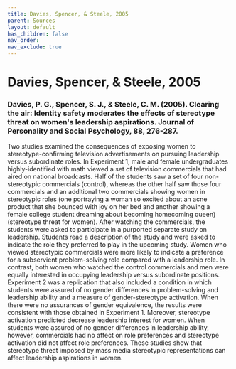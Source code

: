 ```yaml
---
title: Davies, Spencer, & Steele, 2005
parent: Sources
layout: default
has_children: false
nav_order: 
nav_exclude: true
---
```


# Davies, Spencer, & Steele, 2005

### Davies, P. G., Spencer, S. J., & Steele, C. M. (2005). Clearing the air: Identity safety moderates the effects of stereotype threat on women's leadership aspirations. Journal of Personality and Social Psychology, 88, 276-287.

Two studies examined the consequences of exposing women to stereotype-confirming television advertisements on pursuing leadership versus subordinate roles. In Experiment 1, male and female undergraduates highly-identified with math viewed a set of television commercials that had aired on national broadcasts. Half of the students saw a set of four non-stereotypic commercials (control), whereas the other half saw those four commercials and an additional two commercials showing women in stereotypic roles (one portraying a woman so excited about an acne product that she bounced with joy on her bed and another showing a female college student dreaming about becoming homecoming queen) (stereotype threat for women). After watching the commercials, the students were asked to participate in a purported separate study on leadership. Students read a description of the study and were asked to indicate the role they preferred to play in the upcoming study. Women who viewed stereotypic commercials were more likely to indicate a preference for a subservient problem-solving role compared with a leadership role. In contrast, both women who watched the control commercials and men were equally interested in occupying leadership versus subordinate positions. Experiment 2 was a replication that also included a condition in which students were assured of no gender differences in problem-solving and leadership ability and a measure of gender-stereotype activation. When there were no assurances of gender equivalence, the results were consistent with those obtained in Experiment 1. Moreover, stereotype activation predicted decrease leadership interest for women. When students were assured of no gender differences in leadership ability, however, commercials had no affect on role preferences and stereotype activation did not affect role preferences. These studies show that stereotype threat imposed by mass media stereotypic representations can affect leadership aspirations in women.
